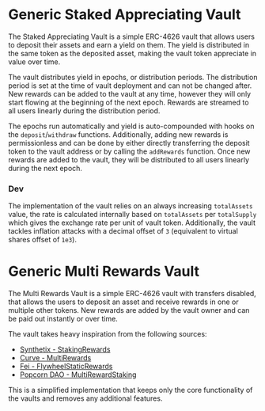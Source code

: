 # Generic Staked Appreciating Vault

The Staked Appreciating Vault is a simple ERC-4626 vault that allows users to deposit their assets and earn a yield on them. The yield is distributed in the same token as the deposited asset, making the vault token appreciate in value over time.

The vault distributes yield in epochs, or distribution periods. The distribution period is set at the time of vault deployment and can not be changed after. New rewards can be added to the vault at any time, however they will only start flowing at the beginning of the next epoch. Rewards are streamed to all users linearly during the distribution period.

The epochs run automatically and yield is auto-compounded with hooks on the `deposit`/`withdraw` functions. Additionally, adding new rewards is permissionless and can be done by either directly transferring the deposit token to the vault address or by calling the `addRewards` function. Once new rewards are added to the vault, they will be distributed to all users linearly during the next epoch.

### Dev

The implementation of the vault relies on an always increasing `totalAssets` value, the rate is calculated internally based on `totalAssets` per `totalSupply` which gives the exchange rate per unit of vault token. Additionally, the vault tackles inflation attacks with a decimal offset of `3` (equivalent to virtual shares offset of `1e3`).

# Generic Multi Rewards Vault

The Multi Rewards Vault is a simple ERC-4626 vault with transfers disabled, that allows the users to deposit an asset and receive rewards in one or multiple other tokens. New rewards are added by the vault owner and can be paid out instantly or over time.

The vault takes heavy inspiration from the following sources:

- [Synthetix - StakingRewards](https://github.com/Synthetixio/synthetix/blob/52d37c39632e9111250d4c68b5a1d973359135c3/contracts/StakingRewards.sol)
- [Curve - MultiRewards](https://github.com/curvefi/multi-rewards/blob/99995f90bd129bbe6b5a995daf6233fb79789e4e/contracts/MultiRewards.sol)
- [Fei - FlywheelStaticRewards](https://github.com/fei-protocol/flywheel-v2/blob/379c7385539034aac97bc18fc4189bf683e0805c/src/rewards/FlywheelStaticRewards.sol)
- [Popcorn DAO - MultiRewardStaking](https://github.com/Popcorn-Limited/contracts/blob/d029c413239735f58b0adcead11fdbe8f69a0e34/src/utils/MultiRewardStaking.sol)

This is a simplified implementation that keeps only the core functionality of the vaults and removes any additional features.
